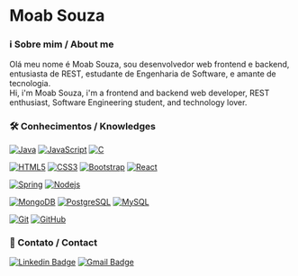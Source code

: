#  Moab Souza

### ℹ️ Sobre mim / About me
Olá meu nome é Moab Souza, sou desenvolvedor web frontend e backend, entusiasta de REST, estudante de Engenharia de Software, e amante de tecnologia.
</br>
Hi, i'm Moab Souza, i'm a frontend and backend web developer, REST enthusiast, Software Engineering student, and technology lover.

### 🛠 Conhecimentos / Knowledges

[![Java](https://img.shields.io/badge/-Java-CF0E0E?style=flat-square&logo=java&link=https://github.com/souzamoab)](https://github.com/souzamoab/)
[![JavaScript](https://img.shields.io/badge/-JavaScript-black?style=flat-square&logo=javascript&link=https://github.com/LuizCarlosAbbott/)](https://github.com/souzamoab/)
[![C](https://img.shields.io/badge/-grey?style=flat-square&logo=C&link=https://github.com/souzamoab)](https://github.com/souzamoab/)

[![HTML5](https://img.shields.io/badge/-HTML5-E34F26?style=flat-square&logo=html5&logoColor=white&link=https://github.com/souzamoab/)](https://github.com/souzamoab/)
[![CSS3](https://img.shields.io/badge/-CSS3-1572B6?style=flat-square&logo=css3&link=https://github.com/souzamoab/)](https://github.com/souzamoab/)
[![Bootstrap](https://img.shields.io/badge/-Bootstrap-563D7C?style=flat-square&logo=bootstrap&link=https://github.com/souzamoab/)](https://github.com/souzamoab/)
[![React](https://img.shields.io/badge/-React-black?style=flat-square&logo=react&link=https://github.com/souzamoab/)](https://github.com/souzamoab/)

[![Spring](https://img.shields.io/badge/-Spring-black?style=flat-square&logo=spring&link=https://github.com/souzamoab/)](https://github.com/souzamoab/)
[![Nodejs](https://img.shields.io/badge/-Nodejs-black?style=flat-square&logo=Node.js&link=https://github.com/souzamoab/)](https://github.com/souzamoab/)

[![MongoDB](https://img.shields.io/badge/-MongoDB-black?style=flat-square&logo=mongodb&link=https://github.com/souzamoab/)](https://github.com/souzamoab/)
[![PostgreSQL](https://img.shields.io/badge/-PostgreSQL-336791?style=flat-square&logo=postgresql&link=https://github.com/souzamoab/)](https://github.com/souzamoab/)
[![MySQL](https://img.shields.io/badge/-MySQL-black?style=flat-square&logo=mysql&link=https://github.com/souzamoab/)](https://github.com/souzamoab/)

[![Git](https://img.shields.io/badge/-Git-black?style=flat-square&logo=git&link=https://github.com/souzamoab/)](https://github.com/souzamoab/)
[![GitHub](https://img.shields.io/badge/-GitHub-181717?style=flat-square&logo=github&link=https://github.com/souzamoab/)](https://github.com/souzamoab/)

### 📲 Contato / Contact

[![Linkedin Badge](https://img.shields.io/badge/-LinkedIn-blue?style=flat-square&logo=Linkedin&logoColor=white&link=https://www.linkedin.com/in/moab-souza-62a74613b)](https://www.linkedin.com/in/moab-souza-62a74613b)
[![Gmail Badge](https://img.shields.io/badge/-Gmail-c14438?style=flat-square&logo=Gmail&logoColor=white&link=mailto:souzamoab@gmail.com)](mailto:souzamoab@gmail.com)
